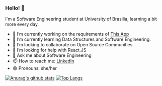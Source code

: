 
### Hello! 👋

I'm a Software Engineering student at University of Brasilia, learning a bit more every day. 

- 🔭 I’m currently working on the requirements of <a href="https://requisitos-de-software.github.io/2020.2-Meu-Gov.br/">This App</a>
- 🌱 I’m currently learning Data Structures and Software Engineering.
- 👯 I’m looking to collaborate on Open Source Communities
- 🤔 I’m looking for help with React.JS
- 💬 Ask me about Software Engineering
- 📫 How to reach me: <a href="https://www.linkedin.com/in/gabriela-pivetta/">LinkedIn</a>
- 😄 Pronouns: she/her

[![Anurag's github stats](https://github-readme-stats.vercel.app/api?username=gabrielapivetta&show_icons=true&theme=vue)](https://github.com/anuraghazra/github-readme-stats)
[![Top Langs](https://github-readme-stats.vercel.app/api/top-langs/?username=gabrielapivetta&layout=compact&langs_count=8&theme=vue)](https://github.com/anuraghazra/github-readme-stats)
<br> <br>
